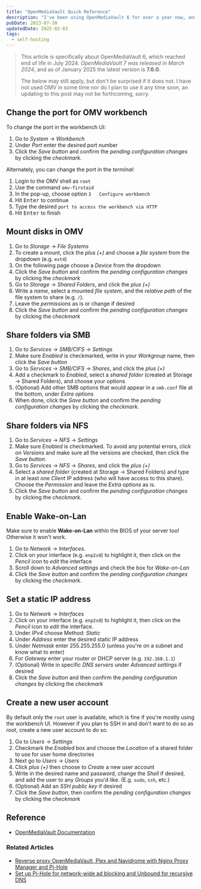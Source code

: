 ```yaml
---
title: "OpenMediaVault Quick Reference"
description: "I've been using OpenMediaVault 6 for over a year now, and it's user interface can be a bit obtuse, so I wrote myself a series of quick step-by-step guides for enabling certain features within the OMV workbench UI."
pubDate: 2023-07-30
updatedDate: 2025-02-03
tags:
  - self-hosting
---
```

 
> This article is specifically about OpenMediaVault 6, which reached end of life in July 2024. _OpenMediaVault 7 was released in March 2024_, and as of January 2025 the latest version is **7.6.0**.
>
> The below may still apply, but don't be surprised if it does not. I have not used OMV in some time nor do I plan to use it any time soon, an updating to this post may not be forthcoming, sorry.

## Change the port for OMV workbench

To change the port in the workbench UI:

1. Go to _System_ -> _Workbench_
2. Under _Port_ enter the desired port number
3. Click the _Save button_ and confirm the _pending configuration changes_ by clicking the _checkmark_.

Alternately, you can change the port in the _terminal_:

1. Login to the OMV shell as `root`
2. Use the command `omv-firstaid`
3. In the pop-up, choose option `3   Configure workbench`
4. Hit <kbd>Enter</kbd> to continue
5. Type the desired `port to access the workbench via HTTP`
6. Hit <kbd>Enter</kbd> to finish

## Mount disks in OMV

1. Go to _Storage_ -> _File Systems_
2. To create a mount, click the _plus (+)_ and choose a _file system_ from the dropdown (e.g. `ext4`)
3. On the following page choose a _Device_ from the dropdown
4. Click the _Save button_ and confirm the _pending configuration changes_ by clicking the _checkmark_
5. Go to _Storage_ -> _Shared Folders_, and click the _plus (+)_
6. Write a _name_, select a mounted _file system_, and the _relative path_ of the file system to share (e.g. `/`).
7. Leave the _permissions_ as is or change if desired
8. Click the _Save button_ and confirm the _pending configuration changes_ by clicking the _checkmark_

## Share folders via SMB

1. Go to _Services_ -> _SMB/CIFS_ -> _Settings_
2. Make sure _Enabled_ is checkmarked, write in your _Workgroup_ name, then click the _Save button_
3. Go to _Services_ -> _SMB/CIFS_ -> _Shares_, and click the _plus (+)_
4. Add a checkmark to _Enabled_, select a _shared folder_ (created at Storage -> Shared Folders), and choose your options
5. (Optional) Add other SMB options that would appear in a `smb.conf` file at the bottom, under _Extra options_
6. When done, click the _Save button_ and confirm the _pending configuration changes_ by clicking the _checkmark_.

## Share folders via NFS

1. Go to _Services_ -> _NFS_ -> _Settings_
2. Make sure _Enabled_ is checkmarked. To avoid any potential errors, click on _Versions_ and make sure all the versions are checked, then click the _Save button_.
3. Go to _Services_ -> _NFS_ -> _Shares_, and click the _plus (+)_
4. Select a _shared folder_ (created at Storage -> Shared Folders) and type in at least one _Client_ IP address (who will have access to this share). Choose the _Permission_ and leave the _Extra options_ as is.
5. Click the _Save button_ and confirm the _pending configuration changes_ by clicking the _checkmark_.

## Enable Wake-on-Lan

Make sure to enable **Wake-on-Lan** within the BIOS of your server too! Otherwise it won't work.

1. Go to _Network_ -> _Interfaces_.
2. Click on your interface (e.g. `enp2s0`) to highlight it, then click on the _Pencil_ icon to _edit_ the interface
3. Scroll down to _Advanced settings_ and check the box for _Wake-on-Lan_
4. Click the _Save button_ and confirm the _pending configuration changes_ by clicking the _checkmark_.

## Set a static IP address

1. Go to _Network_ -> _Interfaces_
2. Click on your interface (e.g. `enp2s0`) to highlight it, then click on the _Pencil_ icon to _edit_ the interface.
3. Under _IPv4_ choose Method: _Static_
4. Under _Address_ enter the desired static IP address
5. Under _Netmask_ enter 255.255.255.0 (unless you're on a subnet and know what to enter)
6. For _Gateway_ enter your router or DHCP server (e.g. `192.168.1.1`)
7. (Optional) Write in specific _DNS servers_ under _Advanced settings_ if desired
8. Click the _Save button_ and then confirm the _pending configuration changes_ by clicking the _checkmark_

## Create a new user account

By default only the `root` user is available, which is fine if you're mostly using the workbench UI. However if you plan to SSH in and don't want to do so as _root_, create a new user account to do so.

1. Go to _Users_ -> _Settings_
2. Checkmark the _Enabled_ box and choose the _Location_ of a shared folder to use for user home directories
3. Next go to _Users_ -> _Users_
4. Click _plus (+)_ then choose to _Create_ a new user account
5. Write in the desired name and password, change the _Shell_ if desired, and add the user to any _Groups_ you'd like. (E.g. `sudo`, `ssh`, etc.)
6. (Optional) Add an _SSH public key_ if desired
7. Click the _Save button_, then confirm the _pending configuration changes_ by clicking the _checkmark_

## Reference

- <a href="https://docs.openmediavault.org/en/stable" target="_blank">OpenMediaVault Documentation</a>

### Related Articles

- <a href="/blog/reverse-proxy-nginx-pihole/" data-umami-event="omv-ref-related-proxy-omv-pihole-navidrome">Reverse proxy OpenMediaVault, Plex and Navidrome with Nginx Proxy Manager and Pi-Hole</a>
- <a href="/blog/set-up-pihole-on-linux/" data-umami-event="omv-ref-related-setup-pihole">Set up Pi-Hole for network-wide ad blocking and Unbound for recursive DNS</a>